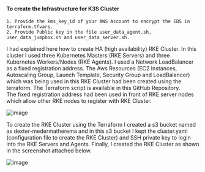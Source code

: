 #### To create the Infrastructure for K3S Cluster #########
```
1. Provide the kms_key_id of your AWS Account to encrypt the EBS in terraform.tfvars.
2. Provide Public key in the file user_data_agent.sh, user_data_jumpbox.sh and user_data_server.sh.
```
I had explained here how to create HA (high availability) RKE Cluster. In this cluster I used three Kubernetes Masters (RKE Servers) and three Kubernetes Workers/Nodes (RKE Agents). I used a Network LoadBalancer as a fixed registration address. The Aws Resources (EC2 Instances, Autoscaling Group, Launch Template, Security Group and LoadBalancer) which was being used in this RKE Cluster had been created using the terraform. The Terraform script is available in this GitHub Repository.    
The fixed registration address had been used in front of RKE server nodes which allow other RKE nodes to register with RKE Cluster.

![image](https://github.com/user-attachments/assets/f5061586-3bee-4379-8389-154dd69083b6)

To create the RKE Cluster using the Terraform I created a s3 bucket named as dexter-medermatherema and in this s3 bucket I kept the cluster.yaml (configuration file to create the RKE Cluster) and SSH private key to login into the RKE Servers and Agents. Finally, I created the RKE Cluster as shown in the screenshot attached below.

![image](https://github.com/user-attachments/assets/94d24361-5631-4796-99c2-03d6af14d905)

